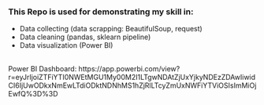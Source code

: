 ### This Repo is used for demonstrating my skill in:
* Data collecting (data scrapping: BeautifulSoup, request)
* Data cleaning (pandas, sklearn pipeline)
* Data visualization (Power BI)

<br>
Power BI Dashboard:
https://app.powerbi.com/view?r=eyJrIjoiZTFiYTI0NWEtMGU1My00M2I1LTgwNDAtZjUxYjkyNDEzZDAwIiwidCI6IjUwODkxNmEwLTdiODktNDNhMS1hZjRlLTcyZmUxNWFiYTViOSIsImMiOjEwfQ%3D%3D
